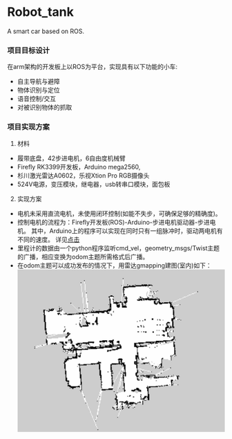 # Robot_tank
A smart car based on ROS.
### 项目目标设计
在arm架构的开发板上以ROS为平台，实现具有以下功能的小车\:
  - 自主导航与避障
  - 物体识别与定位
  - 语音控制/交互
  - 对被识别物体的抓取
### 项目实现方案
1. 材料
  - 履带底盘，42步进电机，6自由度机械臂
  - Firefly RK3399开发板，Arduino mega2560, 
  - 杉川激光雷达A0602，乐视Xtion Pro RGB摄像头
  - 524V电源，变压模块，继电器，usb转串口模块，面包板
2. 实现方案
  - 电机未采用直流电机，未使用闭环控制\(如能不失步，可确保足够的精确度\)。
  - 控制电机的流程为：Firefly开发板\(ROS\)\-Arduino\-步进电机驱动器\-步进电机。
    其中，Arduino上的程序可以实现在同时只有一组脉冲时，驱动两电机有不同的速度。
    详见[点击](https://www.zhihu.com/question/52708719/answer/585089570)
  - 里程计的数据由一个python程序监听cmd_vel，geometry_msgs/Twist主题的广播，相应变换为odom主题所需格式后广播。
  - 在odom主题可以成功发布的情况下，用雷达gmapping建图(室内)如下：
  ![map](https://github.com/Dennis-lixinze/Robot_tank/raw/master/display/map.JPG?imageMogr2/auto-orient/strip%7CimageView2/2/w/20)
  
